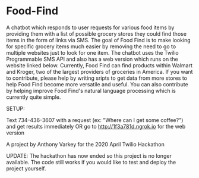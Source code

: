 # Food-Find
A chatbot which responds to user requests for various food items by providing them with a list of possible grocery stores they could find those items in the form of links via SMS. The goal of Food Find is to make looking for specific grocery items much easier by removing the need to go to multiple websites just to look for one item. The chatbot uses the Twilio Programmable SMS API and also has a web version which runs on the website linked below. Currently, Food Find can find products within Walmart and Kroger, two of the largest providers of groceries in America. If you want to contribute, please help by writing sripts to get data from more stores to help Food Find become more versatile and useful. You can also contribute by helping improve Food Find's natural language processing which is currently quite simple. 

SETUP:

Text 734-436-3607 with a request (ex: "Where can I get some coffee?") and get results immediately
OR
go to http://1f3a781d.ngrok.io for the web version

A project by Anthony Varkey for the 2020 April Twilio Hackathon

UPDATE: The hackathon has now ended so this project is no longer available. The code still works if you would like to test and deploy the project yourself.
